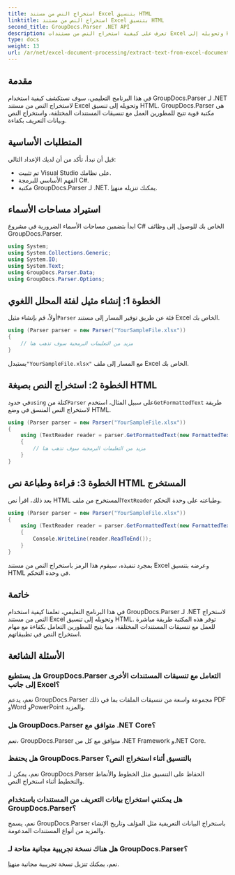 ```yaml
---
title: استخراج النص من مستند Excel بتنسيق HTML
linktitle: استخراج النص من مستند Excel بتنسيق HTML
second_title: GroupDocs.Parser .NET API
description: تعرف على كيفية استخراج النص من مستندات Excel وتحويله إلى HTML باستخدام GroupDocs.Parser لـ .NET.
type: docs
weight: 13
url: /ar/net/excel-document-processing/extract-text-from-excel-document-as-html/
---
```

## مقدمة
في هذا البرنامج التعليمي، سوف نستكشف كيفية استخدام GroupDocs.Parser لـ .NET لاستخراج النص من مستند Excel وتحويله إلى تنسيق HTML. GroupDocs.Parser هي مكتبة قوية تتيح للمطورين العمل مع تنسيقات المستندات المختلفة، واستخراج النص وبيانات التعريف بكفاءة.
## المتطلبات الأساسية
قبل أن نبدأ، تأكد من أن لديك الإعداد التالي:
- تم تثبيت Visual Studio على نظامك.
- الفهم الأساسي للبرمجة C#.
-  مكتبة GroupDocs.Parser لـ .NET. يمكنك تنزيله من[هنا](https://releases.groupdocs.com/parser/net/).
## استيراد مساحات الأسماء
ابدأ بتضمين مساحات الأسماء الضرورية في مشروع C# الخاص بك للوصول إلى وظائف GroupDocs.Parser.
```csharp
using System;
using System.Collections.Generic;
using System.IO;
using System.Text;
using GroupDocs.Parser.Data;
using GroupDocs.Parser.Options;
```
## الخطوة 1: إنشاء مثيل لفئة المحلل اللغوي
 أولاً، قم بإنشاء مثيل`Parser` فئة عن طريق توفير المسار إلى مستند Excel الخاص بك.
```csharp
using (Parser parser = new Parser("YourSampleFile.xlsx"))
{
    // مزيد من التعليمات البرمجية سوف تذهب هنا
}
```
 يستبدل`"YourSampleFile.xlsx"` مع المسار إلى ملف Excel الخاص بك.
## الخطوة 2: استخراج النص بصيغة HTML
 في حدود`using` كتلة من`Parser` على سبيل المثال، استخدم`GetFormattedText` طريقة لاستخراج النص المنسق في وضع HTML.
```csharp
using (Parser parser = new Parser("YourSampleFile.xlsx"))
{
    using (TextReader reader = parser.GetFormattedText(new FormattedTextOptions(FormattedTextMode.Html)))
    {
        // مزيد من التعليمات البرمجية سوف تذهب هنا
    }
}
```
## الخطوة 3: قراءة وطباعة نص HTML المستخرج
 بعد ذلك، اقرأ نص HTML المستخرج من ملف`TextReader` وطباعته على وحدة التحكم.
```csharp
using (Parser parser = new Parser("YourSampleFile.xlsx"))
{
    using (TextReader reader = parser.GetFormattedText(new FormattedTextOptions(FormattedTextMode.Html)))
    {
        Console.WriteLine(reader.ReadToEnd());
    }
}
```
بمجرد تنفيذه، سيقوم هذا الرمز باستخراج النص من مستند Excel وعرضه بتنسيق HTML في وحدة التحكم.
## خاتمة
في هذا البرنامج التعليمي، تعلمنا كيفية استخدام GroupDocs.Parser لـ .NET لاستخراج النص من مستند Excel وتحويله إلى تنسيق HTML. توفر هذه المكتبة طريقة مباشرة للعمل مع تنسيقات المستندات المختلفة، مما يتيح للمطورين التعامل بكفاءة مع مهام استخراج النص في تطبيقاتهم.

## الأسئلة الشائعة
### هل يستطيع GroupDocs.Parser التعامل مع تنسيقات المستندات الأخرى إلى جانب Excel؟
نعم، يدعم GroupDocs.Parser مجموعة واسعة من تنسيقات الملفات بما في ذلك PDF وWord وPowerPoint والمزيد.
### هل GroupDocs.Parser متوافق مع .NET Core؟
نعم، GroupDocs.Parser متوافق مع كل من .NET Framework و.NET Core.
### هل يحتفظ GroupDocs.Parser بالتنسيق أثناء استخراج النص؟
نعم، يمكن لـ GroupDocs.Parser الحفاظ على التنسيق مثل الخطوط والأنماط والتخطيط أثناء استخراج النص.
### هل يمكنني استخراج بيانات التعريف من المستندات باستخدام GroupDocs.Parser؟
نعم، يسمح GroupDocs.Parser باستخراج البيانات التعريفية مثل المؤلف وتاريخ الإنشاء والمزيد من أنواع المستندات المدعومة.
### هل هناك نسخة تجريبية مجانية متاحة لـ GroupDocs.Parser؟
 نعم، يمكنك تنزيل نسخة تجريبية مجانية من[هنا](https://releases.groupdocs.com/).